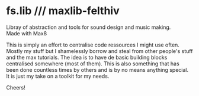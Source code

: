 # fs.lib /// maxlib-felthiv

Libray of abstraction and tools for sound design and music making.</br>
Made with Max8

This is simply an effort to centralise code ressources I might use often.
Mostly my stuff but I shamelessly borrow and steal from other people's stuff and the max tutorials.
The idea is to have de basic building blocks centralised somewhere (most of them).
This is also something that has been done countless times by others and is by no means anything special.
It is just my take on a toolkit for my needs.

Cheers!
